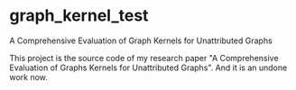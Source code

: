 # graph_kernel_test
A Comprehensive Evaluation of Graph Kernels for Unattributed Graphs

This project is the source code of my research paper "A Comprehensive Evaluation of Graphs Kernels for Unattributed Graphs". And it is an undone work now.
